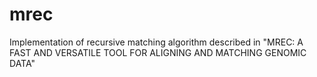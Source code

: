 # mrec
Implementation of recursive matching algorithm described in "MREC:  A  FAST  AND  VERSATILE  TOOL  FOR  ALIGNING  AND  MATCHING GENOMIC  DATA"
